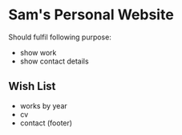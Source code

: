 # Sam's Personal Website

Should fulfil following purpose:

- show work
- show contact details

## Wish List

- works by year
- cv
- contact (footer)
